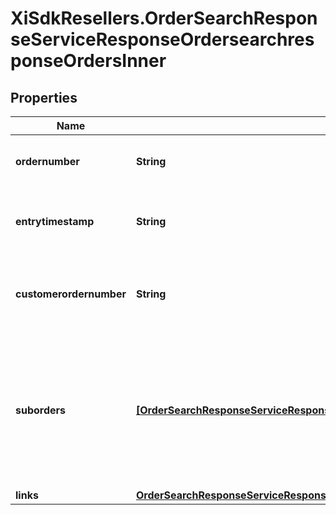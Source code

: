 # XiSdkResellers.OrderSearchResponseServiceResponseOrdersearchresponseOrdersInner

## Properties

Name | Type | Description | Notes
------------ | ------------- | ------------- | -------------
**ordernumber** | **String** | Ingram micro sales order number | 
**entrytimestamp** | **String** | The order creation date-time in UTC format | 
**customerordernumber** | **String** | PO/Order number submitted while creating the order | [optional] 
**suborders** | [**[OrderSearchResponseServiceResponseOrdersearchresponseOrdersInnerSubordersInner]**](OrderSearchResponseServiceResponseOrdersearchresponseOrdersInnerSubordersInner.md) | An order MAY get divided into various sub orders, for example if the SKUs are being shipped from different warehouse. | [optional] 
**links** | [**OrderSearchResponseServiceResponseOrdersearchresponseOrdersInnerLinks**](OrderSearchResponseServiceResponseOrdersearchresponseOrdersInnerLinks.md) |  | [optional] 


